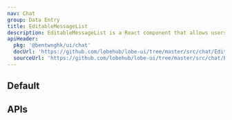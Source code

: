 ```yaml
---
nav: Chat
group: Data Entry
title: EditableMessageList
description: EditableMessageList is a React component that allows users to edit a list of chat messages, including their content and role. It is designed to be used in chatbot building applications.
apiHeader:
  pkg: '@bentwnghk/ui/chat'
  docUrl: 'https://github.com/lobehub/lobe-ui/tree/master/src/chat/EditableMessageList/index.md'
  sourceUrl: 'https://github.com/lobehub/lobe-ui/tree/master/src/chat/EditableMessageList/index.tsx'
---
```


## Default

<code src="./demos/index.tsx" ></code>

## APIs

<API></API>
